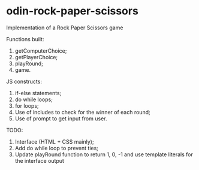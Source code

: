# odin-rock-paper-scissors
Implementation of a Rock Paper Scissors game

Functions built:
1. getComputerChoice;
2. getPlayerChoice;
3. playRound;
4. game.

JS constructs:
1. if-else statements;
2. do while loops;
3. for loops;
4. Use of includes to check for the winner of each round;
5. Use of prompt to get input from user.

TODO:
1. Interface (HTML + CSS mainly);
2. Add do while loop to prevent ties;
3. Update playRound function to return 1, 0, -1 and use template literals for the interface output